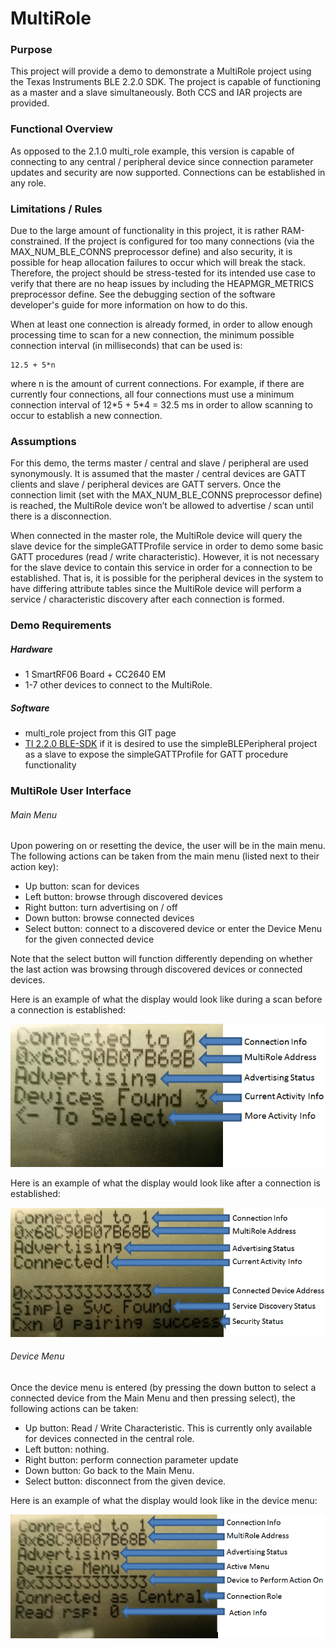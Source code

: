 MultiRole
====================
### Purpose
This project will provide a demo to demonstrate a MultiRole project using the Texas Instruments BLE 2.2.0 SDK. The project is capable of functioning as a master and a slave simultaneously. Both CCS and IAR projects are provided.

### Functional Overview
As opposed to the 2.1.0 multi_role example, this version is capable of connecting to any central / peripheral device since connection parameter updates and security are now supported.  Connections can be established in any role.

### Limitations / Rules
Due to the large amount of functionality in this project, it is rather RAM-constrained.  If the project is configured for too many connections (via the MAX_NUM_BLE_CONNS preprocessor define) and also security, it is possible for heap allocation failures to occur which will break the stack. Therefore, the project should be stress-tested for its intended use case to verify that there are no heap issues by including the HEAPMGR_METRICS preprocessor define. See the debugging section of the software developer's guide for more information on how to do this.

When at least one connection is already formed, in order to allow enough processing time to scan for a new connection, the minimum possible connection interval (in milliseconds) that can be used is:

    12.5 + 5*n

where n is the amount of current connections. For example, if there are currently four connections, all four connections must use a minimum connection interval of 12\*5 + 5\*4 = 32.5 ms in order to allow scanning to occur to establish a new connection.

### Assumptions
For this demo, the terms master / central and slave / peripheral are used synonymously. It is assumed that the master / central devices are GATT clients and slave / peripheral devices are GATT servers. Once the connection limit (set with the MAX_NUM_BLE_CONNS preprocessor define) is reached, the MultiRole device won’t be allowed to advertise / scan until there is a disconnection.

When connected in the master role, the MultiRole device will query the slave device for the simpleGATTProfile service in order to demo some basic GATT procedures (read / write characteristic).  However, it is not necessary for the slave device to contain this service in order for a  connection to be established. That is, it is possible for the peripheral devices in the system to have differing attribute tables since the MultiRole device will perform a service / characteristic discovery after each connection is formed.

### Demo Requirements
##### Hardware
- 1 SmartRF06 Board + CC2640 EM
- 1-7 other devices to connect to the MultiRole.  
##### Software
- multi_role project from this GIT page
- [TI 2.2.0 BLE-SDK](https://www.ti.com/blestack) if it is desired to use the simpleBLEPeripheral project as a slave to expose the simpleGATTProfile for GATT procedure functionality

### MultiRole User Interface
###### Main Menu
Upon powering on or resetting the device, the user will be in the main menu. The following actions can be taken from the main menu (listed next to their action key):

- Up button: scan for devices
- Left button: browse through discovered devices
- Right button: turn advertising on / off
- Down button: browse connected devices
- Select button: connect to a discovered device or enter the Device Menu for the given connected device

Note that the select button will function differently depending on whether the last action was browsing through discovered devices or connected devices.

Here is an example of what the display would look like during a scan before a connection is established:

![MultIRole Scanning Display](doc_resources/multi_role_scanning.png)

Here is an example of what the display would look like after a connection is established:

![MultIRole Scanning Display](doc_resources/multi_role_connected.png)

###### Device Menu
Once the device menu is entered (by pressing the down button to select a connected device from the Main Menu and then pressing select), the following actions can be taken:

- Up button: Read / Write Characteristic. This is currently only available for devices connected in the central role.
- Left button: nothing.
- Right button: perform connection parameter update
- Down button: Go back to the Main Menu.
- Select button: disconnect from the given device.

Here is an example of what the display would look like in the device menu:

![MultIRole Scanning Display](doc_resources/multi_role_device_menu.png)
